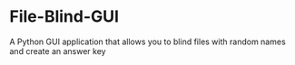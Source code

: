 # File-Blind-GUI
A Python GUI application that allows you to blind files with random names and create an answer key

